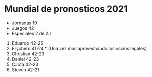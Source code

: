 


# Mundial de pronosticos 2021 #

* Jornadas 19
* Juegos 42
* Especiales 2 de 2J

1. Eduardo 42-25
2. Erycherd 41-24 * (Una vez mas aprovechando los vacios legales)
3. Christian 42-23
4. Daniel 42-23
5. CJota 42-23
6. Steven 42-21